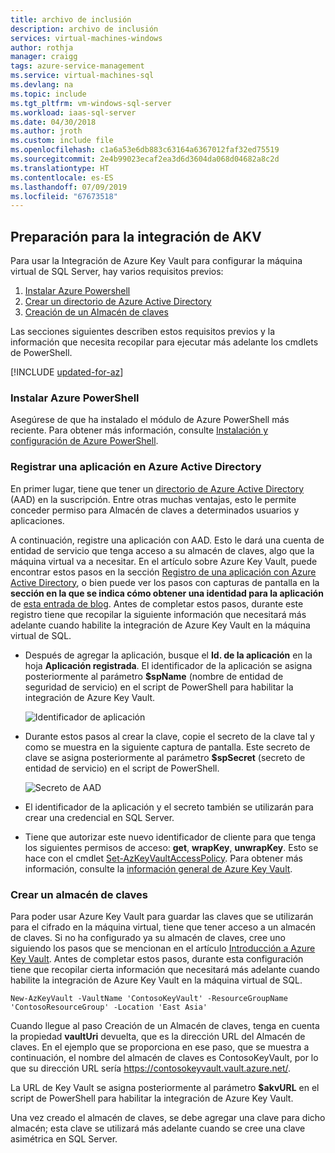 ```yaml
---
title: archivo de inclusión
description: archivo de inclusión
services: virtual-machines-windows
author: rothja
manager: craigg
tags: azure-service-management
ms.service: virtual-machines-sql
ms.devlang: na
ms.topic: include
ms.tgt_pltfrm: vm-windows-sql-server
ms.workload: iaas-sql-server
ms.date: 04/30/2018
ms.author: jroth
ms.custom: include file
ms.openlocfilehash: c1a6a53e6db883c63164a6367012faf32ed75519
ms.sourcegitcommit: 2e4b99023ecaf2ea3d6d3604da068d04682a8c2d
ms.translationtype: HT
ms.contentlocale: es-ES
ms.lasthandoff: 07/09/2019
ms.locfileid: "67673518"
---
```

## <a name="prepare-for-akv-integration"></a>Preparación para la integración de AKV
Para usar la Integración de Azure Key Vault para configurar la máquina virtual de SQL Server, hay varios requisitos previos: 

1. [Instalar Azure Powershell](#install)
2. [Crear un directorio de Azure Active Directory](#register)
3. [Creación de un Almacén de claves](#createkeyvault)

Las secciones siguientes describen estos requisitos previos y la información que necesita recopilar para ejecutar más adelante los cmdlets de PowerShell.

[!INCLUDE [updated-for-az](./updated-for-az.md)]

### <a id="install"></a> Instalar Azure PowerShell
Asegúrese de que ha instalado el módulo de Azure PowerShell más reciente. Para obtener más información, consulte [Instalación y configuración de Azure PowerShell](/powershell/azure/install-az-ps).

### <a id="register"></a> Registrar una aplicación en Azure Active Directory

En primer lugar, tiene que tener un [directorio de Azure Active Directory](https://azure.microsoft.com/trial/get-started-active-directory/) (AAD) en la suscripción. Entre otras muchas ventajas, esto le permite conceder permiso para Almacén de claves a determinados usuarios y aplicaciones.

A continuación, registre una aplicación con AAD. Esto le dará una cuenta de entidad de servicio que tenga acceso a su almacén de claves, algo que la máquina virtual va a necesitar. En el artículo sobre Azure Key Vault, puede encontrar estos pasos en la sección [Registro de una aplicación con Azure Active Directory](../articles/key-vault/key-vault-manage-with-cli2.md#registering-an-application-with-azure-active-directory), o bien puede ver los pasos con capturas de pantalla en la **sección en la que se indica cómo obtener una identidad para la aplicación** de [esta entrada de blog](https://blogs.technet.com/b/kv/archive/2015/01/09/azure-key-vault-step-by-step.aspx). Antes de completar estos pasos, durante este registro tiene que recopilar la siguiente información que necesitará más adelante cuando habilite la integración de Azure Key Vault en la máquina virtual de SQL.

* Después de agregar la aplicación, busque el **Id. de la aplicación** en la hoja **Aplicación registrada**.
    El identificador de la aplicación se asigna posteriormente al parámetro **$spName** (nombre de entidad de seguridad de servicio) en el script de PowerShell para habilitar la integración de Azure Key Vault.

   ![Identificador de aplicación](./media/virtual-machines-sql-server-akv-prepare/aad-application-id.png)

* Durante estos pasos al crear la clave, copie el secreto de la clave tal y como se muestra en la siguiente captura de pantalla. Este secreto de clave se asigna posteriormente al parámetro **$spSecret** (secreto de entidad de servicio) en el script de PowerShell.

   ![Secreto de AAD](./media/virtual-machines-sql-server-akv-prepare/aad-sp-secret.png)

* El identificador de la aplicación y el secreto también se utilizarán para crear una credencial en SQL Server.

* Tiene que autorizar este nuevo identificador de cliente para que tenga los siguientes permisos de acceso: **get**, **wrapKey**, **unwrapKey**. Esto se hace con el cmdlet [Set-AzKeyVaultAccessPolicy](https://docs.microsoft.com/powershell/module/az.keyvault/set-azkeyvaultaccesspolicy). Para obtener más información, consulte la [información general de Azure Key Vault](../articles/key-vault/key-vault-overview.md).

### <a id="createkeyvault"></a> Crear un almacén de claves
Para poder usar Azure Key Vault para guardar las claves que se utilizarán para el cifrado en la máquina virtual, tiene que tener acceso a un almacén de claves. Si no ha configurado ya su almacén de claves, cree uno siguiendo los pasos que se mencionan en el artículo [Introducción a Azure Key Vault](../articles/key-vault/key-vault-overview.md). Antes de completar estos pasos, durante esta configuración tiene que recopilar cierta información que necesitará más adelante cuando habilite la integración de Azure Key Vault en la máquina virtual de SQL.

    New-AzKeyVault -VaultName 'ContosoKeyVault' -ResourceGroupName 'ContosoResourceGroup' -Location 'East Asia'

Cuando llegue al paso Creación de un Almacén de claves, tenga en cuenta la propiedad **vaultUri** devuelta, que es la dirección URL del Almacén de claves. En el ejemplo que se proporciona en ese paso, que se muestra a continuación, el nombre del almacén de claves es ContosoKeyVault, por lo que su dirección URL sería https://contosokeyvault.vault.azure.net/.

La URL de Key Vault se asigna posteriormente al parámetro **$akvURL** en el script de PowerShell para habilitar la integración de Azure Key Vault.

Una vez creado el almacén de claves, se debe agregar una clave para dicho almacén; esta clave se utilizará más adelante cuando se cree una clave asimétrica en SQL Server.
